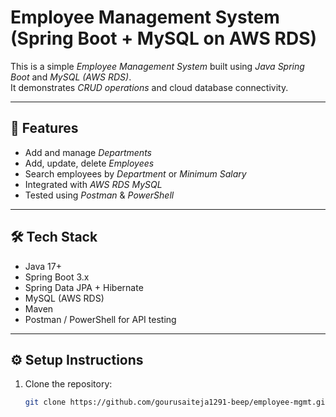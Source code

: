 # Employee Management System (Spring Boot + MySQL on AWS RDS)

This is a simple *Employee Management System* built using *Java Spring Boot* and *MySQL (AWS RDS)*.  
It demonstrates *CRUD operations* and cloud database connectivity.

---

## 🚀 Features
- Add and manage *Departments*
- Add, update, delete *Employees*
- Search employees by *Department* or *Minimum Salary*
- Integrated with *AWS RDS MySQL*
- Tested using *Postman* & *PowerShell*

---

## 🛠 Tech Stack
- Java 17+
- Spring Boot 3.x
- Spring Data JPA + Hibernate
- MySQL (AWS RDS)
- Maven
- Postman / PowerShell for API testing

---

## ⚙ Setup Instructions
1. Clone the repository:
   ```bash
   git clone https://github.com/gourusaiteja1291-beep/employee-mgmt.git
